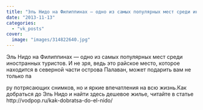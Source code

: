 ```yaml
---
title: "Эль Нидо на Филиппинах — одно из самых популярных мест среди иностранных туристов. И не зря, ведь эт..."
date: "2013-11-13"
categories: 
  - "vk_posts"
cover:
  image: "images/314822640.jpg"
---
```


Эль Нидо на Филиппинах — одно из самых популярных мест среди иностранных туристов. И не зря, ведь это райское место, которое находится в северной части острова Палаван, может подарить вам не только па

<!--more--> ру потрясающих снимков, но и яркие впечатления на всю жизнь.Как добраться до Эль Нидо и найти здесь дешевое жилье, читайте в статье http://vodpop.ru/kak-dobratsa-do-el-nido/
